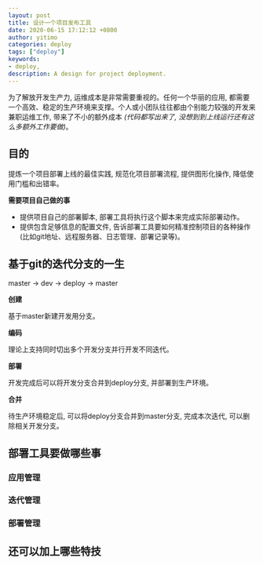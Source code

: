 ```yaml
---
layout: post
title: 设计一个项目发布工具
date: 2020-06-15 17:12:12 +0800
author: yitimo
categories: deploy
tags: ["deploy"]
keywords:
- deploy,
description: A design for project deployment.
---
```


为了解放开发生产力, 运维成本是非常需要重视的。任何一个华丽的应用, 都需要一个高效、稳定的生产环境来支撑。个人或小团队往往都由个别能力较强的开发来兼职运维工作, 带来了不小的额外成本 *(代码都写出来了, 没想到到上线运行还有这么多额外工作要做)*。

## 目的

提炼一个项目部署上线的最佳实践, 规范化项目部署流程, 提供图形化操作, 降低使用门槛和出错率。

**需要项目自己做的事**

- 提供项目自己的部署脚本, 部署工具将执行这个脚本来完成实际部署动作。
- 提供包含足够信息的配置文件, 告诉部署工具要如何精准控制项目的各种操作(比如git地址、远程服务器、日志管理、部署记录等)。

## 基于git的迭代分支的一生

master -> dev -> deploy -> master

**创建**

基于master新建开发用分支。

**编码**

理论上支持同时切出多个开发分支并行开发不同迭代。

**部署**

开发完成后可以将开发分支合并到deploy分支, 并部署到生产环境。

**合并**

待生产环境稳定后, 可以将deploy分支合并到master分支, 完成本次迭代, 可以删除相关开发分支。

## 部署工具要做哪些事

### 应用管理

### 迭代管理

### 部署管理

## 还可以加上哪些特技
